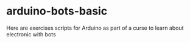 # arduino-bots-basic
Here are exercises scripts for Arduino as part of a curse to learn about electronic with bots
